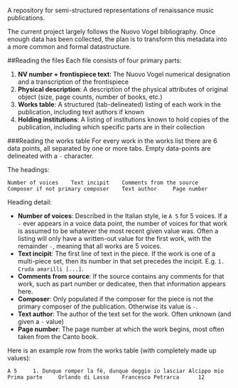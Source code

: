 A repository for semi-structured representations of renaissance music publications.

The current project largely follows the Nuovo Vogel bibliography. Once enough data has been collected, the plan is to transform this metadata into a more common and formal datastructure.

##Reading the files
Each file consists of four primary parts:

1. __NV number + frontispiece text__: The Nuovo Vogel numerical designation and a transcription of the frontispiece
2. __Physical description__: A description of the physical attributes of original object (size, page counts, number of books, etc.)
3. __Works table__: A structured (tab-delineated) listing of each work in the publication, including text authors if known
4. __Holding institutions__: A listing of institutions known to hold copies of the publication, including which specific parts are in their collection

###Reading the works table
For every work in the works list there are 6 data points, all separated by one or more tabs. Empty data-points are delineated with a ```-``` character.

The headings:
```
Number of voices	Text incipit	Comments from the source	Composer if not primary composer	Text author		Page number
```

Heading detail:

* __Number of voices__: Described in the Italian style, ie ```A 5``` for 5 voices. If a ```-``` ever appears in a voice data point, the number of voices for that work is assumed to be whatever the most recent given value was. Often a listing will only have a written-out value for the first work, with the remainder ```-```, meaning that all works are 5 voices.
* __Text incipit__: The first line of text in the piece. If the work is one of a multi-piece set, then its number in that set precedes the incipit. E.g. ```1. Cruda amarilli [...]```.
* __Comments from source__: If the source contains any comments for that work, such as part number or dedicatee, then that information appears here.
* __Composer__: Only populated if the composer for the piece is not the primary composer of the publication. Otherwise its value is ```-```.
* __Text author__: The author of the text set for the work. Often unknown (and given a ```-``` value)
* __Page number__: The page number at which the work begins, most often taken from the Canto book.

Here is an example row from the works table (with completely made up values):
```
A 5		1. Dunque romper la fè, dunque deggio io lasciar Alcippo mio	Prima parte		Orlando di Lasso	Francesco Petrarca		12
```